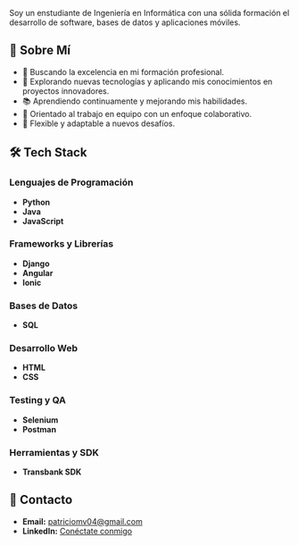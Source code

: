 Soy un enstudiante de Ingeniería en Informática con una sólida formación el desarrollo de software, bases de datos y aplicaciones móviles.

## 🚀 Sobre Mí
- 💼 Buscando la excelencia en mi formación profesional.
- 🌟 Explorando nuevas tecnologías y aplicando mis conocimientos en proyectos innovadores.
- 📚 Aprendiendo continuamente y mejorando mis habilidades.
- 🤝 Orientado al trabajo en equipo con un enfoque colaborativo.
- 📅 Flexible y adaptable a nuevos desafíos.

## 🛠️ Tech Stack

### Lenguajes de Programación
- **Python**
- **Java**
- **JavaScript**

### Frameworks y Librerías
- **Django**
- **Angular**
- **Ionic**

### Bases de Datos
- **SQL**

### Desarrollo Web
- **HTML**
- **CSS**

### Testing y QA
- **Selenium**
- **Postman**

### Herramientas y SDK
- **Transbank SDK**

## 📧 Contacto
- **Email:** patriciomv04@gmail.com
- **LinkedIn:** [Conéctate conmigo](https://linkedin.com/in/patricioignacio)
